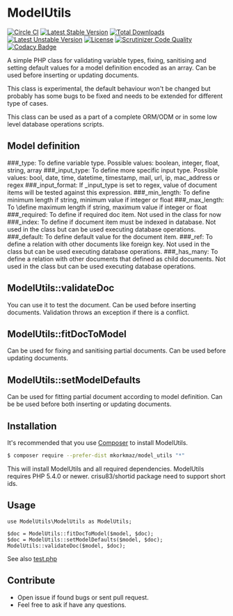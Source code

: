 # ModelUtils
[![Circle CI](https://circleci.com/gh/mkorkmaz/model_utils.svg?style=shield)](https://circleci.com/gh/mkorkmaz/model_utils)
[![Latest Stable Version](https://poser.pugx.org/mkorkmaz/model_utils/v/stable)](https://packagist.org/packages/mkorkmaz/model_utils) [![Total Downloads](https://poser.pugx.org/mkorkmaz/model_utils/downloads)](https://packagist.org/packages/mkorkmaz/model_utils) [![Latest Unstable Version](https://poser.pugx.org/mkorkmaz/model_utils/v/unstable)](https://packagist.org/packages/mkorkmaz/model_utils) [![License](https://poser.pugx.org/mkorkmaz/model_utils/license)](https://packagist.org/packages/mkorkmaz/model_utils)
[![Scrutinizer Code Quality](https://scrutinizer-ci.com/g/mkorkmaz/model_utils/badges/quality-score.png?b=master&v=1.1.4)](https://scrutinizer-ci.com/g/mkorkmaz/model_utils/?branch=master)
[![Codacy Badge](https://api.codacy.com/project/badge/Grade/9635e643684c409dbf1c1bf3c3dbc797)](https://www.codacy.com/app/mehmet/model_utils?utm_source=github.com&amp;utm_medium=referral&amp;utm_content=mkorkmaz/model_utils&amp;utm_campaign=Badge_Grade)

A simple PHP class for validating variable types, fixing, sanitising and setting default values for a model definition encoded as an array. Can be used before inserting or updating documents. 

This class is experimental, the default behaviour won't be changed but probably has some bugs to be fixed and needs to be extended for different type of cases.

This class can be used as a part of a complete ORM/ODM or in some low level database operations scripts.

## Model definition

###\_type: 
To define variable type. Possible values: boolean, integer, float, string, array
###\_input\_type:
To define more specific input type. Possible values: bool, date, time, datetime, timestamp, mail, url, ip, mac_address or regex 
###\_input\_format:
If \_input\_type is set to regex, value of document items will be tested against this expression. 
###\_min\_length:
To define minimum length if string, minimum value if integer or float
###\_max\_length: 
To \define maximum length if string, maximum value if integer or float
###\_required:
To define if required doc item. Not used in the class for now 
###\_index:
To define if document item must be indexed in database. Not used in the class but can be used executing database operations.
###\_default:
To define default value for the document item.
###\_ref:
To define a relation with other documents like foreign key. Not used in the class but can be used executing database operations.
###\_has_many:
To define a relation with other documents that defined as child documents. Not used in the class but can be used executing database operations.


## ModelUtils::validateDoc

You can use it to test the document. Can be used before inserting documents. Validation throws an exception if there is a conflict.


## ModelUtils::fitDocToModel

Can be used for fixing and sanitising partial documents. Can be used before updating documents.

## ModelUtils::setModelDefaults

Can be used for fitting partial document according to model definition. Can be be used before both inserting or updating documents.


## Installation

It's recommended that you use [Composer](https://getcomposer.org/) to install ModelUtils.

```bash
$ composer require --prefer-dist mkorkmaz/model_utils "*"
```

This will install ModelUtils and all required dependencies. ModelUtils requires PHP 5.4.0 or newer. crisu83/shortid package need to support short ids.

## Usage
```
use ModelUtils\ModelUtils as ModelUtils;

$doc = ModelUtils::fitDocToModel($model, $doc);
$doc = ModelUtils::setModelDefaults($model, $doc);
ModelUtils::validateDoc($model, $doc);
```
See also [test.php](https://github.com/mkorkmaz/model_utils/blob/master/test/test.php)

## Contribute
* Open issue if found bugs or sent pull request.
* Feel free to ask if have any questions.
